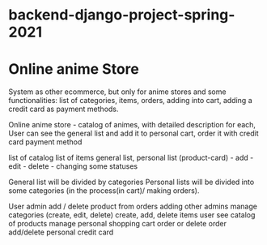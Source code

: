 # backend-django-project-spring-2021
# Online anime Store

System as other ecommerce, but only for anime stores and some functionalities: list of categories, items, orders, adding into cart, adding a credit card as payment methods.

Online anime store - catalog of animes, with detailed description for each, User can see the general list and add it to personal cart, order it with credit card payment method 

list of catalog
list of items
general list, personal list (product-card)
	- add
	- edit
	- delete
	- changing some statuses

General list will be divided by categories
Personal lists will be divided into some categories (in the process(in cart)/ making orders).  

User 
admin
add / delete product from orders
adding other admins
manage categories (create, edit, delete)
create, add, delete items
user 
see catalog of products
manage personal shopping cart
order or delete order
add/delete personal credit card 
